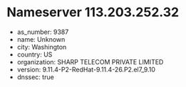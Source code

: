 # Nameserver 113.203.252.32

* as_number: 9387
* name: Unknown
* city: Washington
* country: US
* organization: SHARP TELECOM PRIVATE LIMITED
* version: 9.11.4-P2-RedHat-9.11.4-26.P2.el7_9.10
* dnssec: true
